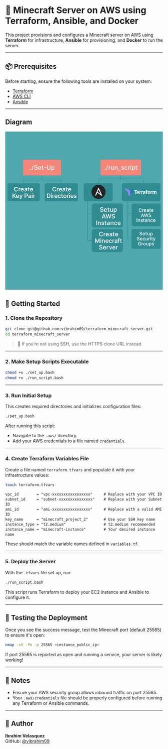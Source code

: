 # 🧱 Minecraft Server on AWS using Terraform, Ansible, and Docker

This project provisions and configures a Minecraft server on AWS using **Terraform** for infrastructure, **Ansible** for provisioning, and **Docker** to run the server.

---

## 📦 Prerequisites

Before starting, ensure the following tools are installed on your system:

- [Terraform](https://developer.hashicorp.com/terraform/tutorials/aws-get-started/install-cli)
- [AWS CLI](https://docs.aws.amazon.com/cli/latest/userguide/getting-started-install.html)
- [Ansible](https://ansible.readthedocs.io/projects/ansible-core/devel/installation_guide/index.html)

---

## Diagram

![Deployment Diagram](diagram.png)

## 🚀 Getting Started

### 1. Clone the Repository

```bash
git clone git@github.com:vibrahim09/terraform_minecraft_server.git
cd terraform_minecraft_server
```

> 🔑 If you’re not using SSH, use the HTTPS clone URL instead.

---

### 2. Make Setup Scripts Executable

```bash
chmod +x ./set_up.bash
chmod +x ./run_script.bash
```

---

### 3. Run Initial Setup

This creates required directories and initializes configuration files:

```bash
./set_up.bash
```

After running this script:

- Navigate to the `.aws/` directory.
- Add your AWS credentials to a file named `credentials`.

---

### 4. Create Terraform Variables File

Create a file named `terraform.tfvars` and populate it with your infrastructure values:

```bash
touch terraform.tfvars
```

```hcl
vpc_id        = "vpc-xxxxxxxxxxxxxxxxx"     # Replace with your VPC ID
subnet_id     = "subnet-xxxxxxxxxxxxxxx"    # Replace with your Subnet ID
ami_id        = "ami-xxxxxxxxxxxxxxxxx"     # Replace with a valid AMI ID
key_name      = "minecraft_project_2"       # Use your SSH key name
instance_type = "t2.medium"                 # t2.medium recommended
instance_name = "minecraft-instance"        # Your desired instance name
```

These should match the variable names defined in `variables.tf`.

---

### 5. Deploy the Server

With the `.tfvars` file set up, run:

```bash
./run_script.bash
```

This script runs Terraform to deploy your EC2 instance and Ansible to configure it.

---

## 🧪 Testing the Deployment

Once you see the success message, test the Minecraft port (default 25565) to ensure it's open:

```bash
nmap -sV -Pn -p 25565 <instance_public_ip>
```

If port 25565 is reported as open and running a service, your server is likely working!

---

## 📌 Notes

- Ensure your AWS security group allows inbound traffic on port 25565.
- Your `.aws/credentials` file should be properly configured before running any Terraform or Ansible commands.

---

## 👤 Author

**Ibrahim Velasquez**  
GitHub: [@vibrahim09](https://github.com/vibrahim09)
